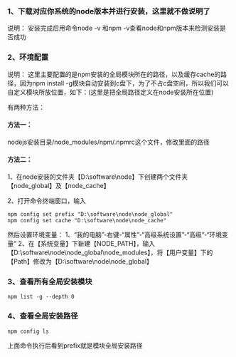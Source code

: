 ### 1、下载对应你系统的node版本并进行安装，这里就不做说明了

说明： 安装完成后用命令node -v 和npm -v查看node和npm版本来检测安装是否成功

### 2、环境配置

说明： 这里主要配置的是npm安装的全局模块所在的路径，以及缓存cache的路径，因为npm install -g模块自动安装到c盘下，为了不占c盘空间，所以我们可以自定义模块所放位置，如下：(这里是把全局路径定义在node安装所在位置)

有两种方法：

#### 方法一：

nodejs安装目录/node_modules/npm/.npmrc这个文件，修改里面的路径

#### 方法二：

1、在node安装的文件夹【D:\software\node】下创建两个文件夹【node_global】及【node_cache】

2、打开命令终端窗口，输入

```
npm config set prefix "D:\software\node\node_global"
npm config set cache "D:\software\node\node_cache"
```

然后设置环境变量：
 1、“我的电脑”-右键-“属性”-“高级系统设置”-“高级”-“环境变量”
 2、在【系统变量】下新建【NODE_PATH】，输入【D:\software\node\node_global\node_modules】，将【用户变量】下的【Path】修改为【D:\software\node\node_global】

### 3、查看所有全局安装模块

```
npm list -g --depth 0
```

### 4、查看全局安装路径

```
npm config ls
```

上面命令执行后看到prefix就是模块全局安装路径